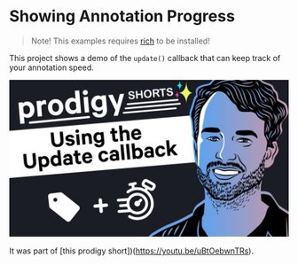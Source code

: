 # Showing Annotation Progress

> Note! This examples requires [rich](https://github.com/Textualize/rich) to be installed! 

This project shows a demo of the `update()` callback that can keep track of your annotation speed. 

![](demo.png)

It was part of [this prodigy short])(https://youtu.be/uBtOebwnTRs).